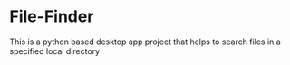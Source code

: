 # File-Finder
This is a python based desktop app project that helps to search files in a specified local directory
